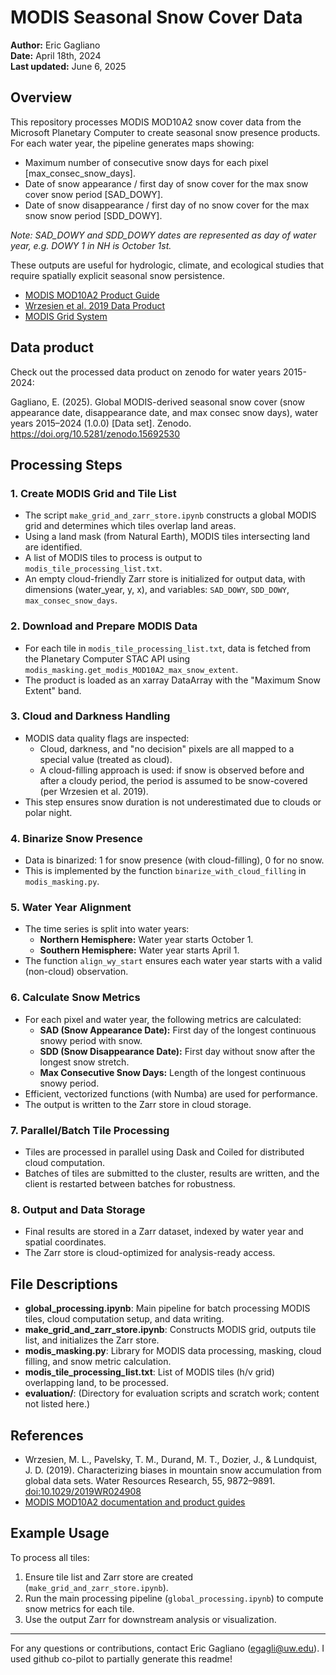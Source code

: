 # MODIS Seasonal Snow Cover Data

**Author:** Eric Gagliano  
**Date:** April 18th, 2024  
**Last updated:** June 6, 2025

## Overview

This repository processes MODIS MOD10A2 snow cover data from the Microsoft Planetary Computer to create seasonal snow presence products. For each water year, the pipeline generates maps showing:
- Maximum number of consecutive snow days for each pixel [max_consec_snow_days].
- Date of snow appearance / first day of snow cover for the max snow cover snow period [SAD_DOWY].
- Date of snow disappearance / first day of no snow cover for the max snow snow period [SDD_DOWY].

*Note: SAD_DOWY and SDD_DOWY dates are represented as day of water year, e.g. DOWY 1 in NH is October 1st.*

These outputs are useful for hydrologic, climate, and ecological studies that require spatially explicit seasonal snow persistence.

- [MODIS MOD10A2 Product Guide](https://nsidc.org/sites/default/files/mod10a2-v006-userguide_1.pdf)
- [Wrzesien et al. 2019 Data Product](https://zenodo.org/records/2626737)
- [MODIS Grid System](https://modis-land.gsfc.nasa.gov/MODLAND_grid.html)  

## Data product  

Check out the processed data product on zenodo for water years 2015-2024:

Gagliano, E. (2025). Global MODIS-derived seasonal snow cover (snow appearance date, disappearance date, and max consec snow days), water years 2015–2024 (1.0.0) [Data set]. Zenodo. https://doi.org/10.5281/zenodo.15692530


## Processing Steps

### 1. Create MODIS Grid and Tile List

- The script `make_grid_and_zarr_store.ipynb` constructs a global MODIS grid and determines which tiles overlap land areas.
- Using a land mask (from Natural Earth), MODIS tiles intersecting land are identified.
- A list of MODIS tiles to process is output to `modis_tile_processing_list.txt`.
- An empty cloud-friendly Zarr store is initialized for output data, with dimensions (water_year, y, x), and variables: `SAD_DOWY`, `SDD_DOWY`, `max_consec_snow_days`.

### 2. Download and Prepare MODIS Data

- For each tile in `modis_tile_processing_list.txt`, data is fetched from the Planetary Computer STAC API using `modis_masking.get_modis_MOD10A2_max_snow_extent`.
- The product is loaded as an xarray DataArray with the "Maximum Snow Extent" band.

### 3. Cloud and Darkness Handling

- MODIS data quality flags are inspected:
  - Cloud, darkness, and "no decision" pixels are all mapped to a special value (treated as cloud).
  - A cloud-filling approach is used: if snow is observed before and after a cloudy period, the period is assumed to be snow-covered (per Wrzesien et al. 2019).
- This step ensures snow duration is not underestimated due to clouds or polar night.

### 4. Binarize Snow Presence

- Data is binarized: 1 for snow presence (with cloud-filling), 0 for no snow.
- This is implemented by the function `binarize_with_cloud_filling` in `modis_masking.py`.

### 5. Water Year Alignment

- The time series is split into water years:
  - **Northern Hemisphere:** Water year starts October 1.
  - **Southern Hemisphere:** Water year starts April 1.
- The function `align_wy_start` ensures each water year starts with a valid (non-cloud) observation.

### 6. Calculate Snow Metrics

- For each pixel and water year, the following metrics are calculated:
  - **SAD (Snow Appearance Date):** First day of the longest continuous snowy period with snow.
  - **SDD (Snow Disappearance Date):** First day without snow after the longest snow stretch.
  - **Max Consecutive Snow Days:** Length of the longest continuous snowy period.
- Efficient, vectorized functions (with Numba) are used for performance.
- The output is written to the Zarr store in cloud storage.

### 7. Parallel/Batch Tile Processing

- Tiles are processed in parallel using Dask and Coiled for distributed cloud computation.
- Batches of tiles are submitted to the cluster, results are written, and the client is restarted between batches for robustness.

### 8. Output and Data Storage

- Final results are stored in a Zarr dataset, indexed by water year and spatial coordinates.
- The Zarr store is cloud-optimized for analysis-ready access.

## File Descriptions

- **global_processing.ipynb**: Main pipeline for batch processing MODIS tiles, cloud computation setup, and data writing.
- **make_grid_and_zarr_store.ipynb**: Constructs MODIS grid, outputs tile list, and initializes the Zarr store.
- **modis_masking.py**: Library for MODIS data processing, masking, cloud filling, and snow metric calculation.
- **modis_tile_processing_list.txt**: List of MODIS tiles (h/v grid) overlapping land, to be processed.
- **evaluation/**: (Directory for evaluation scripts and scratch work; content not listed here.)

## References

- Wrzesien, M. L., Pavelsky, T. M., Durand, M. T., Dozier, J., & Lundquist, J. D. (2019). Characterizing biases in mountain snow accumulation from global data sets. Water Resources Research, 55, 9872–9891. [doi:10.1029/2019WR024908](https://doi.org/10.1029/2019WR024908)
- [MODIS MOD10A2 documentation and product guides](https://nsidc.org/sites/default/files/mod10a2-v006-userguide_1.pdf)

## Example Usage

To process all tiles:
1. Ensure tile list and Zarr store are created (`make_grid_and_zarr_store.ipynb`).
2. Run the main processing pipeline (`global_processing.ipynb`) to compute snow metrics for each tile.
3. Use the output Zarr for downstream analysis or visualization.

---

For any questions or contributions, contact Eric Gagliano (egagli@uw.edu). I used github co-pilot to partially generate this readme!